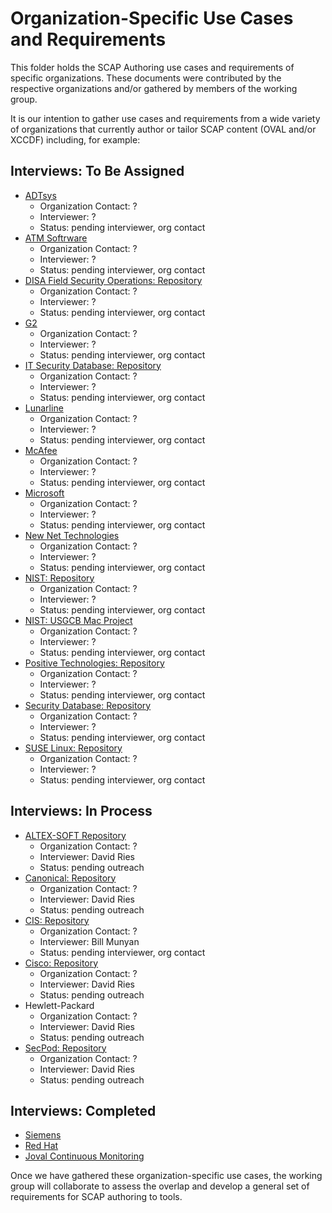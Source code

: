 # Organization-Specific Use Cases and Requirements

This folder holds the SCAP Authoring use cases and requirements of specific organizations. These documents were 
contributed by the respective organizations and/or gathered by members of the working group.

It is our intention to gather use cases and requirements from a wide variety of organizations that currently
author or tailor SCAP content (OVAL and/or XCCDF) including, for example:

## Interviews: To Be Assigned

- [ADTsys](https://www.adtsys.com.br/)
  - Organization Contact: ?
  - Interviewer: ?
  - Status: pending interviewer, org contact
- [ATM Softrware](http://www.atmsoftware.pl)
  - Organization Contact: ?
  - Interviewer: ?
  - Status: pending interviewer, org contact
- [DISA Field Security Operations: Repository](http://iase.disa.mil/stigs/scap/index.html)
  - Organization Contact: ?
  - Interviewer: ?
  - Status: pending interviewer, org contact
- [G2](https://www.g2-inc.com/search/node?keys=scap)
  - Organization Contact: ?
  - Interviewer: ?
  - Status: pending interviewer, org contact
- [IT Security Database: Repository](http://www.itsecdb.com/oval)
  - Organization Contact: ?
  - Interviewer: ?
  - Status: pending interviewer, org contact
- [Lunarline](https://lunarline.com/)
  - Organization Contact: ?
  - Interviewer: ?
  - Status: pending interviewer, org contact
- [McAfee](https://www.mcafee.com/enterprise/en-us/products/policy-auditor.html)
  - Organization Contact: ?
  - Interviewer: ?
  - Status: pending interviewer, org contact
- [Microsoft](https://microsoft.com/)
  - Organization Contact: ?
  - Interviewer: ?
  - Status: pending interviewer, org contact
- [New Net Technologies](https://www.newnettechnologies.com/)
  - Organization Contact: ?
  - Interviewer: ?
  - Status: pending interviewer, org contact
- [NIST: Repository](http://scap.nist.gov/content/)
  - Organization Contact: ?
  - Interviewer: ?
  - Status: pending interviewer, org contact
- [NIST: USGCB Mac Project](http://scap.nist.gov/content/)
  - Organization Contact: ?
  - Interviewer: ?
  - Status: pending interviewer, org contact
- [Positive Technologies: Repository](http://oval.ptsecurity.com)
  - Organization Contact: ?
  - Interviewer: ?
  - Status: pending interviewer, org contact
- [Security Database: Repository](https://www.security-database.com/oval.php)
  - Organization Contact: ?
  - Interviewer: ?
  - Status: pending interviewer, org contact
- [SUSE Linux: Repository](http://ftp.suse.com/pub/projects/security/oval/)
  - Organization Contact: ?
  - Interviewer: ?
  - Status: pending interviewer, org contact
  
## Interviews: In Process

- [ALTEX-SOFT Repository](http://www.ovaldb.altx-soft.ru/)
  - Organization Contact: ?
  - Interviewer: David Ries
  - Status: pending outreach
- [Canonical: Repository](https://people.canonical.com/~ubuntu-security/oval/)
  - Organization Contact: ?
  - Interviewer: David Ries
  - Status: pending outreach
- [CIS: Repository](https://oval.cisecurity.org/repository)
  - Organization Contact: ?
  - Interviewer: Bill Munyan
  - Status: pending interviewer, org contact
- [Cisco: Repository](https://tools.cisco.com/security/center/publicationListing.x)
  - Organization Contact: ?
  - Interviewer: David Ries
  - Status: pending outreach
- Hewlett-Packard
  - Organization Contact: ?
  - Interviewer: David Ries
  - Status: pending outreach
- [SecPod: Repository](https://www.scaprepo.com)
  - Organization Contact: ?
  - Interviewer: David Ries
  - Status: pending outreach

## Interviews: Completed

- [Siemens](https://github.com/scapcommunity/authoring/blob/master/requirements/siemens.md)
- [Red Hat](https://github.com/scapcommunity/authoring/blob/master/requirements/redhat.md)
- [Joval Continuous Monitoring](https://github.com/scapcommunity/authoring/blob/master/requirements/joval-continuous-monitoring.md)

Once we have gathered these organization-specific use cases, the working group will collaborate to assess the overlap
and develop a general set of requirements for SCAP authoring to tools.



